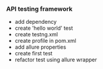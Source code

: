

 ### API testing framework
 

* add dependency
* create 'hello world' test
* create testng.xml
* create profile in pom.xml
* add allure properties
* create first test
* refactor test using allure wrapper